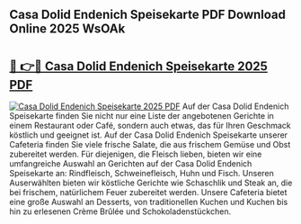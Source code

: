 ## Casa Dolid Endenich Speisekarte PDF Download Online 2025 WsOAk

# <h2><a href="http://gccesqw.nevu.top/?p=Casa+Dolid+Endenich+Speisekarte">🔗 👉🔴 Casa Dolid Endenich Speisekarte 2025 PDF</a></h2>

[![Casa Dolid Endenich Speisekarte 2025 PDF](https://i.imgur.com/dBaPXMq.png)](http://gccesqw.nevu.top/?p=Casa+Dolid+Endenich+Speisekarte)
Auf der Casa Dolid Endenich Speisekarte finden Sie nicht nur eine Liste der angebotenen Gerichte in einem Restaurant oder Café, sondern auch etwas, das für Ihren Geschmack köstlich und geeignet ist. Auf der Casa Dolid Endenich Speisekarte unserer Cafeteria finden Sie viele frische Salate, die aus frischem Gemüse und Obst zubereitet werden. Für diejenigen, die Fleisch lieben, bieten wir eine umfangreiche Auswahl an Gerichten auf der Casa Dolid Endenich Speisekarte an: Rindfleisch, Schweinefleisch, Huhn und Fisch. Unseren Auserwählten bieten wir köstliche Gerichte wie Schaschlik und Steak an, die bei frischem, natürlichem Feuer zubereitet werden. Unsere Cafeteria bietet eine große Auswahl an Desserts, von traditionellen Kuchen und Kuchen bis hin zu erlesenen Crème Brûlée und Schokoladenstückchen.
